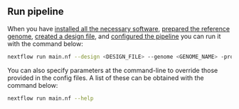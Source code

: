 
## Run pipeline

When you have [installed all the necessary software](https://github.com/crickbabs/BABS-ATACSeqPE/blob/master/docs/software.md), [prepared the reference genome](https://github.com/crickbabs/BABS-ATACSeqPE/blob/master/docs/genome.md), [created a design file](https://github.com/crickbabs/BABS-ATACSeqPE/blob/master/docs/design.md), and [configured the pipeline](https://github.com/crickbabs/BABS-ATACSeqPE/blob/master/docs/config.md) you can run it with the command below:

```bash
nextflow run main.nf --design <DESIGN_FILE> --genome <GENOME_NAME> -profile <PROFILE_NAME>
```

You can also specify parameters at the command-line to override those provided in the config files. A list of these can be obtained with the command below:

```bash
nextflow run main.nf --help
```

<!---
Add troubleshooting section here?
-->
